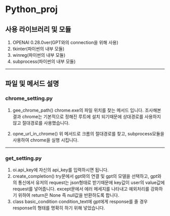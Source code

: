 # Python_proj

## 사용 라이브러리 및 모듈
1.  OPENAI 0.28.0ver(GPT와의 connection을 위해 사용)
2.  tkinter(파이썬의 내부 모듈)
3.  winreg(파이썬의 내부 모듈)
4.  subprocess(파이썬의 내부 모듈)
***
## 파일 및 메서드 설명
### chrome_setting.py
1.  gee_chrome_path()
  chrome.exe의 파일 위치를 찾는 메서드 입니다.
  조사해본 결과 chrome는 기본적으로 정해진 루트에 설치 되기때문에 상대경로를 사용하지않고 절대경로를 사용했습니다.
  
2.  opne_url_in_chrome()
  위 메서드로 크롬의 절대경로를 찾고, subprocess모듈을 사용하여 chrome을 실행 시킵니다.
***
### get_setting.py
1.  oi.api_key에 자신의 api_key를 입력하시면 됩니다.
2.  create_completion()
  try문에서 gpt와의 연결 및 gpt의 모델을 선택하고, gpt와의 통신에서 유저의 request는 json형태로 받기때문에 key값이 user의 value값에 request를     넣어줍니다.
  except문에서 에러 메세지를 나타내고 예외처리를 강화하기 위하여 return은 None 즉 null값을 반환하도록 합니다.
3. class basic_condition
   condition_text에 gpt에게 response를 줄 경우 response의 형태를 명확히 하기 위해 넣었습니다.

